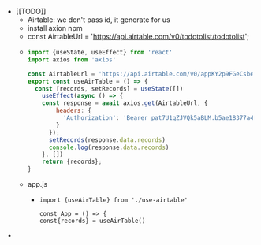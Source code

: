 - [[TODO]]
	- Airtable: we don't pass id, it generate for us
	- install axion npm
	- const AirtableUrl = 'https://api.airtable.com/v0/todotolist/todotolist';
	- ```use-airtable.js
	  import {useState, useEffect} from 'react'
	  import axios from 'axios'
	  
	  const AirtableUrl = 'https://api.airtable.com/v0/appKY2p9FGeCsbeVB/todolist';
	  export const useAirTable = () => {
	  	const [records, setRecords] = useState([])
	      useEffect(async () => {
	      const response = await axios.get(AirtableUrl, {
	          headers: {
	            'Authorization': 'Bearer pat7U1qZJVQk5aBLM.b5ae18377a434a6b07d3467f7b89fb1022fa5b689095ae1ee4f717c94fa891db' 
	          }
	        });
	        setRecords(response.data.records)
	        console.log(response.data.records)
	      }, [])
	      return {records};
	  }
	  ```
	- app.js
		- ```
		  import {useAirTable} from './use-airtable'
		  
		  const App = () => {
		  const{records} = useAirTable()
		  
		  ```
- ```
  ```